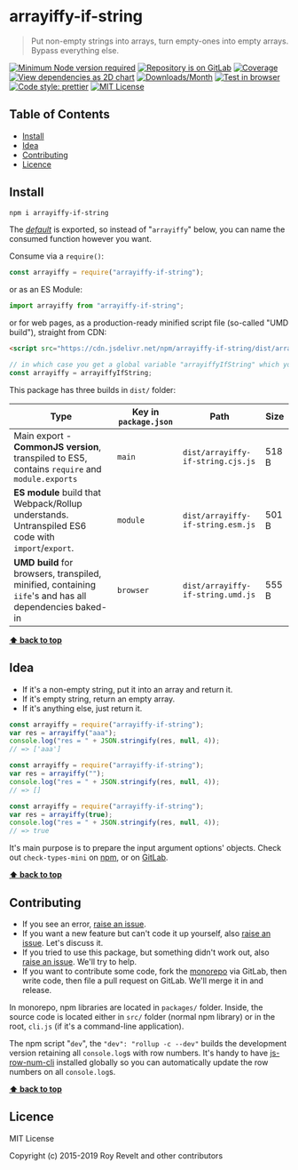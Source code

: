 # arrayiffy-if-string

> Put non-empty strings into arrays, turn empty-ones into empty arrays. Bypass everything else.

[![Minimum Node version required][node-img]][node-url]
[![Repository is on GitLab][gitlab-img]][gitlab-url]
[![Coverage][cov-img]][cov-url]
[![View dependencies as 2D chart][deps2d-img]][deps2d-url]
[![Downloads/Month][downloads-img]][downloads-url]
[![Test in browser][runkit-img]][runkit-url]
[![Code style: prettier][prettier-img]][prettier-url]
[![MIT License][license-img]][license-url]

## Table of Contents

- [Install](#install)
- [Idea](#idea)
- [Contributing](#contributing)
- [Licence](#licence)

## Install

```bash
npm i arrayiffy-if-string
```

The [_default_](https://exploringjs.com/es6/ch_modules.html#_default-exports-one-per-module) is exported, so instead of "`arrayiffy`" below, you can name the consumed function however you want.

Consume via a `require()`:

```js
const arrayiffy = require("arrayiffy-if-string");
```

or as an ES Module:

```js
import arrayiffy from "arrayiffy-if-string";
```

or for web pages, as a production-ready minified script file (so-called "UMD build"), straight from CDN:

```html
<script src="https://cdn.jsdelivr.net/npm/arrayiffy-if-string/dist/arrayiffy-if-string.umd.js"></script>
```

```js
// in which case you get a global variable "arrayiffyIfString" which you consume like this:
const arrayiffy = arrayiffyIfString;
```

This package has three builds in `dist/` folder:

| Type                                                                                                    | Key in `package.json` | Path                              | Size  |
| ------------------------------------------------------------------------------------------------------- | --------------------- | --------------------------------- | ----- |
| Main export - **CommonJS version**, transpiled to ES5, contains `require` and `module.exports`          | `main`                | `dist/arrayiffy-if-string.cjs.js` | 518 B |
| **ES module** build that Webpack/Rollup understands. Untranspiled ES6 code with `import`/`export`.      | `module`              | `dist/arrayiffy-if-string.esm.js` | 501 B |
| **UMD build** for browsers, transpiled, minified, containing `iife`'s and has all dependencies baked-in | `browser`             | `dist/arrayiffy-if-string.umd.js` | 555 B |

**[⬆ back to top](#)**

## Idea

- If it's a non-empty string, put it into an array and return it.
- If it's empty string, return an empty array.
- If it's anything else, just return it.

```js
const arrayiffy = require("arrayiffy-if-string");
var res = arrayiffy("aaa");
console.log("res = " + JSON.stringify(res, null, 4));
// => ['aaa']
```

```js
const arrayiffy = require("arrayiffy-if-string");
var res = arrayiffy("");
console.log("res = " + JSON.stringify(res, null, 4));
// => []
```

```js
const arrayiffy = require("arrayiffy-if-string");
var res = arrayiffy(true);
console.log("res = " + JSON.stringify(res, null, 4));
// => true
```

It's main purpose is to prepare the input argument options' objects. Check out `check-types-mini` on [npm](https://www.npmjs.com/package/check-types-mini), or on [GitLab](https://gitlab.com/codsen/codsen/tree/master/packages/check-types-mini).

**[⬆ back to top](#)**

## Contributing

- If you see an error, [raise an issue](<https://gitlab.com/codsen/codsen/issues/new?issue[title]=arrayiffy-if-string%20package%20-%20put%20title%20here&issue[description]=**Which%20package%20is%20this%20issue%20for**%3A%20%0Aarrayiffy-if-string%0A%0A**Describe%20the%20issue%20(if%20necessary)**%3A%20%0A%0A%0A%2Fassign%20%40revelt>).
- If you want a new feature but can't code it up yourself, also [raise an issue](<https://gitlab.com/codsen/codsen/issues/new?issue[title]=arrayiffy-if-string%20package%20-%20put%20title%20here&issue[description]=**Which%20package%20is%20this%20issue%20for**%3A%20%0Aarrayiffy-if-string%0A%0A**Describe%20the%20issue%20(if%20necessary)**%3A%20%0A%0A%0A%2Fassign%20%40revelt>). Let's discuss it.
- If you tried to use this package, but something didn't work out, also [raise an issue](<https://gitlab.com/codsen/codsen/issues/new?issue[title]=arrayiffy-if-string%20package%20-%20put%20title%20here&issue[description]=**Which%20package%20is%20this%20issue%20for**%3A%20%0Aarrayiffy-if-string%0A%0A**Describe%20the%20issue%20(if%20necessary)**%3A%20%0A%0A%0A%2Fassign%20%40revelt>). We'll try to help.
- If you want to contribute some code, fork the [monorepo](https://gitlab.com/codsen/codsen/) via GitLab, then write code, then file a pull request on GitLab. We'll merge it in and release.

In monorepo, npm libraries are located in `packages/` folder. Inside, the source code is located either in `src/` folder (normal npm library) or in the root, `cli.js` (if it's a command-line application).

The npm script "`dev`", the `"dev": "rollup -c --dev"` builds the development version retaining all `console.log`s with row numbers. It's handy to have [js-row-num-cli](https://www.npmjs.com/package/js-row-num-cli) installed globally so you can automatically update the row numbers on all `console.log`s.

**[⬆ back to top](#)**

## Licence

MIT License

Copyright (c) 2015-2019 Roy Revelt and other contributors

[node-img]: https://img.shields.io/node/v/arrayiffy-if-string.svg?style=flat-square&label=works%20on%20node
[node-url]: https://www.npmjs.com/package/arrayiffy-if-string
[gitlab-img]: https://img.shields.io/badge/repo-on%20GitLab-brightgreen.svg?style=flat-square
[gitlab-url]: https://gitlab.com/codsen/codsen/tree/master/packages/arrayiffy-if-string
[cov-img]: https://img.shields.io/badge/coverage-100%25-brightgreen.svg?style=flat-square
[cov-url]: https://gitlab.com/codsen/codsen/tree/master/packages/arrayiffy-if-string
[deps2d-img]: https://img.shields.io/badge/deps%20in%202D-see_here-08f0fd.svg?style=flat-square
[deps2d-url]: http://npm.anvaka.com/#/view/2d/arrayiffy-if-string
[downloads-img]: https://img.shields.io/npm/dm/arrayiffy-if-string.svg?style=flat-square
[downloads-url]: https://npmcharts.com/compare/arrayiffy-if-string
[runkit-img]: https://img.shields.io/badge/runkit-test_in_browser-a853ff.svg?style=flat-square
[runkit-url]: https://npm.runkit.com/arrayiffy-if-string
[prettier-img]: https://img.shields.io/badge/code_style-prettier-ff69b4.svg?style=flat-square
[prettier-url]: https://prettier.io
[license-img]: https://img.shields.io/badge/licence-MIT-51c838.svg?style=flat-square
[license-url]: https://gitlab.com/codsen/codsen/blob/master/LICENSE
